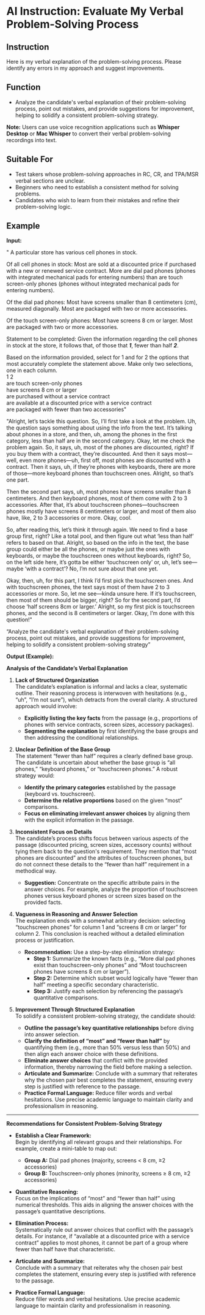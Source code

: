 # AI Instruction: Evaluate My Verbal Problem-Solving Process

## Instruction
Here is my verbal explanation of the problem-solving process. Please identify any errors in my approach and suggest improvements.

## Function
- Analyze the candidate's verbal explanation of their problem-solving process, point out mistakes, and provide suggestions for improvement, helping to solidify a consistent problem-solving strategy.

**Note:** Users can use voice recognition applications such as **Whisper Desktop** or **Mac Whisper** to convert their verbal problem-solving recordings into text.

## Suitable For
- Test takers whose problem-solving approaches in RC, CR, and TPA/MSR verbal sections are unclear.
- Beginners who need to establish a consistent method for solving problems.
- Candidates who wish to learn from their mistakes and refine their problem-solving logic.

## Example
**Input:**  

" A particular store has various cell phones in stock.

Of all cell phones in stock:
Most are sold at a discounted price if purchased with a new or renewed service contract.
More are dial pad phones (phones with integrated mechanical pads for entering numbers) than are touch screen-only phones (phones without integrated mechanical pads for entering numbers).

Of the dial pad phones:
Most have screens smaller than 8 centimeters (cm), measured diagonally.
Most are packaged with two or more accessories.

Of the touch screen-only phones:
Most have screens 8 cm or larger.
Most are packaged with two or more accessories.

Statement to be completed: Given the information regarding the cell phones in stock at the store, it follows that, of those that ___1___, fewer than half ___2___.

Based on the information provided, select for 1 and for 2 the options that most accurately complete the statement above. Make only two selections, one in each column.  
1	2	  
		are touch screen-only phones  
		have screens 8 cm or larger  
		are purchased without a service contract  
		are available at a discounted price with a service contract  
		are packaged with fewer than two accessories"  
  
"Alright, let’s tackle this question. So, I’ll first take a look at the problem. Uh, the question says something about using the info from the text. It’s talking about phones in a store, and then, uh, among the phones in the first category, less than half are in the second category. Okay, let me check the problem again. So, it says, uh, most of the phones are discounted, right? If you buy them with a contract, they’re discounted. And then it says most—well, even more phones—uh, first off, most phones are discounted with a contract. Then it says, uh, if they’re phones with keyboards, there are more of those—more keyboard phones than touchscreen ones. Alright, so that’s one part. 

Then the second part says, uh, most phones have screens smaller than 8 centimeters. And then keyboard phones, most of them come with 2 to 3 accessories. After that, it’s about touchscreen phones—touchscreen phones mostly have screens 8 centimeters or larger, and most of them also have, like, 2 to 3 accessories or more. Okay, cool. 

So, after reading this, let’s think it through again. We need to find a base group first, right? Like a total pool, and then figure out what ‘less than half’ refers to based on that. Alright, so based on the info in the text, the base group could either be all the phones, or maybe just the ones with keyboards, or maybe the touchscreen ones without keyboards, right? So, on the left side here, it’s gotta be either ‘touchscreen only’ or, uh, let’s see—maybe ‘with a contract’? No, I’m not sure about that one yet. 

Okay, then, uh, for this part, I think I’d first pick the touchscreen ones. And with touchscreen phones, the text says most of them have 2 to 3 accessories or more. So, let me see—kinda unsure here. If it’s touchscreen, then most of them should be bigger, right? So for the second part, I’d choose ‘half screens 8cm or larger.’ Alright, so my first pick is touchscreen phones, and the second is 8 centimeters or larger. Okay, I’m done with this question!"

“Analyze the candidate's verbal explanation of their problem-solving process, point out mistakes, and provide suggestions for improvement, helping to solidify a consistent problem-solving strategy”


**Output (Example):**  

**Analysis of the Candidate’s Verbal Explanation**

1. **Lack of Structured Organization**  
   The candidate’s explanation is informal and lacks a clear, systematic outline. Their reasoning process is interwoven with hesitations (e.g., “uh”, “I’m not sure”), which detracts from the overall clarity. A structured approach would involve:
   - **Explicitly listing the key facts** from the passage (e.g., proportions of phones with service contracts, screen sizes, accessory packages).
   - **Segmenting the explanation** by first identifying the base groups and then addressing the conditional relationships.

2. **Unclear Definition of the Base Group**  
   The statement “fewer than half” requires a clearly defined base group. The candidate is uncertain about whether the base group is “all phones,” “keyboard phones,” or “touchscreen phones.” A robust strategy would:
   - **Identify the primary categories** established by the passage (keyboard vs. touchscreen).
   - **Determine the relative proportions** based on the given “most” comparisons.
   - **Focus on eliminating irrelevant answer choices** by aligning them with the explicit information in the passage.

3. **Inconsistent Focus on Details**  
   The candidate’s process shifts focus between various aspects of the passage (discounted pricing, screen sizes, accessory counts) without tying them back to the question's requirement. They mention that “most phones are discounted” and the attributes of touchscreen phones, but do not connect these details to the “fewer than half” requirement in a methodical way.  
   - **Suggestion:** Concentrate on the specific attribute pairs in the answer choices. For example, analyze the proportion of touchscreen phones versus keyboard phones or screen sizes based on the provided facts.

4. **Vagueness in Reasoning and Answer Selection**  
   The explanation ends with a somewhat arbitrary decision: selecting “touchscreen phones” for column 1 and “screens 8 cm or larger” for column 2. This conclusion is reached without a detailed elimination process or justification.  
   - **Recommendation:** Use a step-by-step elimination strategy:
     - **Step 1:** Summarize the known facts (e.g., “More dial pad phones exist than touchscreen-only phones” and “Most touchscreen phones have screens 8 cm or larger”).
     - **Step 2:** Determine which subset would logically have “fewer than half” meeting a specific secondary characteristic.
     - **Step 3:** Justify each selection by referencing the passage’s quantitative comparisons.

5. **Improvement Through Structured Explanation**  
   To solidify a consistent problem-solving strategy, the candidate should:
   - **Outline the passage’s key quantitative relationships** before diving into answer selection.
   - **Clarify the definition of “most” and “fewer than half”** by quantifying them (e.g., more than 50% versus less than 50%) and then align each answer choice with these definitions.
   - **Eliminate answer choices** that conflict with the provided information, thereby narrowing the field before making a selection.
   - **Articulate and Summarize:** Conclude with a summary that reiterates why the chosen pair best completes the statement, ensuring every step is justified with reference to the passage.
   - **Practice Formal Language:** Reduce filler words and verbal hesitations. Use precise academic language to maintain clarity and professionalism in reasoning.

---

**Recommendations for Consistent Problem-Solving Strategy**

- **Establish a Clear Framework:**  
  Begin by identifying all relevant groups and their relationships. For example, create a mini-table to map out:
  - **Group A:** Dial pad phones (majority, screens < 8 cm, ≥2 accessories)  
  - **Group B:** Touchscreen-only phones (minority, screens ≥ 8 cm, ≥2 accessories)

- **Quantitative Reasoning:**  
  Focus on the implications of “most” and “fewer than half” using numerical thresholds. This aids in aligning the answer choices with the passage’s quantitative descriptions.

- **Elimination Process:**  
  Systematically rule out answer choices that conflict with the passage’s details. For instance, if “available at a discounted price with a service contract” applies to most phones, it cannot be part of a group where fewer than half have that characteristic.

- **Articulate and Summarize:**  
  Conclude with a summary that reiterates why the chosen pair best completes the statement, ensuring every step is justified with reference to the passage.

- **Practice Formal Language:**  
  Reduce filler words and verbal hesitations. Use precise academic language to maintain clarity and professionalism in reasoning.



